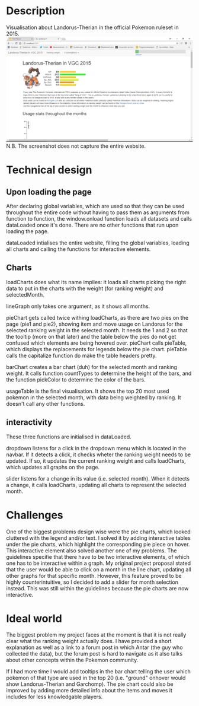 # Description

Visualisation about Landorus-Therian in the official Pokemon ruleset in 2015.
![](doc/screenshot.jpg)
N.B. The screenshot does not capture the entire website.

# Technical design

## Upon loading the page

After declaring global variables, which are used so that they can be used throughout the entire code without having to pass them as arguments from function to function, the window.onload function loads all datasets and calls dataLoaded once it's done. There are no other functions that run upon loading the page.

dataLoaded intialises the entire website, filling the global variables, loading all charts and calling the functions for interactive elements.

## Charts

loadCharts does what its name implies: it loads all charts picking the right data to put in the charts with the weight (for ranking weight) and selectedMonth.

lineGraph only takes one argument, as it shows all months.

pieChart gets called twice withing loadCharts, as there are two pies on the page (pie1 and pie2), showing item and move usage on Landorus for the selected ranking weight in the selected month. It needs the 1 and 2 so that the tooltip (more on that later) and the table below the pies do not get confused which elements are being hovered over. pieChart calls pieTable, which displays the replacements for legends below the pie chart. pieTable calls the capitalize function do make the table headers pretty.

barChart creates a bar chart (duh) for the selected month and ranking weight. It calls function countTypes to determine the height of the bars, and the function pickColor to determine the color of the bars.

usageTable is the final visualisation. It shows the top 20 most used pokemon in the selected month, with data being weighted by ranking. It doesn't call any other functions.

## interactivity

These three functions are initialised in dataLoaded.

dropdown listens for a click in the dropdown menu which is located in the navbar. If it detects a click, it checks wheter the ranking weight needs to be updated. If so, it updates the current ranking weight and calls loadCharts, which updates all graphs on the page.

slider listens for a change in its value (i.e. selected month). When it detects a change, it calls loadCharts, updating all charts to represent the selected month.

# Challenges

One of the biggest problems design wise were the pie charts, which looked cluttered with the legend and/or text. I solved it by adding interactive tables under the pie charts, which highlight the corresponding pie piece on hover. This interactive element also solved another one of my problems. The guidelines specifie that there have to be two interactive elements, of which one has to be interactive within a graph. My original project proposal stated that the user would be able to click on a month in the line chart, updating all other graphs for that specific month. However, this feature proved to be highly counterintuitive, so I decided to add a slider for month selection instead. This was still within the guidelines because the pie charts are now interactive.

# Ideal world

The biggest problem my project faces at the moment is that it is not really clear what the ranking weight actually does. I have provided a short explanation as well as a link to a forum post in which Antar (the guy who collected the data), but the forum post is hard to navigate as it also talks about other concepts within the Pokemon community.

If I had more time I would add tooltips in the bar chart telling the user which pokemon of that type are used in the top 20 (i.e. "ground" onhover would show Landorus-Therian and Garchomp). The pie chart could also be improved by adding more detailed info about the items and moves it includes for less knowledgable players.